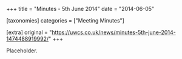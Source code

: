 +++
title = "Minutes - 5th June 2014"
date = "2014-06-05"

[taxonomies]
categories = ["Meeting Minutes"]

[extra]
original = "https://uwcs.co.uk/news/minutes-5th-june-2014-1474488919992/"
+++

Placeholder.

